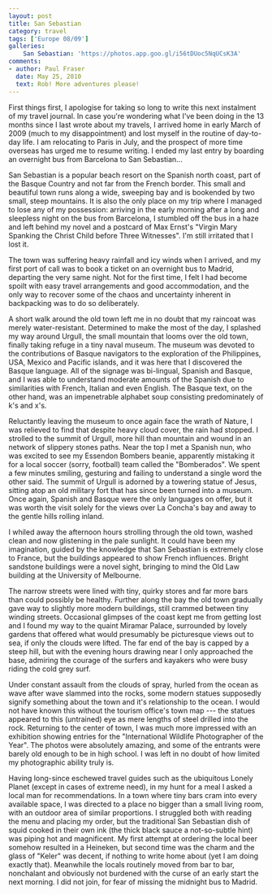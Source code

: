 ```yaml
---
layout: post
title: San Sebastian
category: travel
tags: ['Europe 08/09']
galleries:
    San Sebastian: 'https://photos.app.goo.gl/i56tDUoc5NqUCsK3A'
comments:
- author: Paul Fraser
  date: May 25, 2010
  text: Rob! More adventures please!
---
```


First things first, I apologise for taking so long to write this next
instalment of my travel journal.
In case you're wondering what I've been doing in the 13 months since I last
wrote about my travels, I arrived home in early March of 2009 (much to my
disappointment) and lost myself in the routine of day-to-day life.
I am relocating to Paris in July, and the prospect of more time overseas has
urged me to resume writing.
I ended my last entry by boarding an overnight bus from Barcelona to San
Sebastian...

San Sebastian is a popular beach resort on the Spanish north coast, part of
the Basque Country and not far from the French border.
This small and beautiful town runs along a wide, sweeping bay and is
bookended by two small, steep mountains.
It is also the only place on my trip where I managed to lose any of my
possession: arriving in the early morning after a long and sleepless night on
the bus from Barcelona, I stumbled off the bus in a haze and left behind my
novel and a postcard of Max Ernst's "Virgin Mary Spanking the Christ Child
before Three Witnesses".
I'm still irritated that I lost it.

The town was suffering heavy rainfall and icy winds when I arrived, and my
first port of call was to book a ticket on an overnight bus to Madrid,
departing the very same night.
Not for the first time, I felt I had become spoilt with easy travel
arrangements and good accommodation, and the only way to recover some of the
chaos and uncertainty inherent in backpacking was to do so deliberately.

A short walk around the old town left me in no doubt that my raincoat was
merely water-resistant.
Determined to make the most of the day, I splashed my way around Urgull, the
small mountain that looms over the old town, finally taking refuge in a tiny
naval museum.
The museum was devoted to the contributions of Basque navigators to the
exploration of the Philippines, USA, Mexico and Pacific islands, and it was
here that I discovered the Basque language.
All of the signage was bi-lingual, Spanish and Basque, and I was able to
understand moderate amounts of the Spanish due to similarities with French,
Italian and even English.
The Basque text, on the other hand, was an impenetrable alphabet soup
consisting predominately of k's and x's.

Reluctantly leaving the museum to once again face the wrath of Nature, I was
relieved to find that despite heavy cloud cover, the rain had stopped.
I strolled to the summit of Urgull, more hill than mountain and wound in an
network of slippery stones paths.
Near the top I met a Spanish nun, who was excited to see my Essendon Bombers
beanie, apparently mistaking it for a local soccer (sorry, football) team
called the "Bomberados".
We spent a few minutes smiling, gesturing and failing to understand a single
word the other said.
The summit of Urgull is adorned by a towering statue of Jesus, sitting atop an
old military fort that has since been turned into a museum.
Once again, Spanish and Basque were the only languages on offer, but it was
worth the visit solely for the views over La Concha's bay and away to the
gentle hills rolling inland.

I whiled away the afternoon hours strolling through the old town, washed clean
and now glistening in the pale sunlight.
It could have been my imagination, guided by the knowledge that San Sebastian
is extremely close to France, but the buildings appeared to show French
influences.
Bright sandstone buildings were a novel sight, bringing to mind the Old Law
building at the University of Melbourne.

The narrow streets were lined with tiny, quirky stores and far more bars than
could possibly be healthy.
Further along the bay the old town gradually gave way to slightly more modern
buildings, still crammed between tiny winding streets.
Occasional glimpses of the coast kept me from getting lost and I found my way
to the quaint Miramar Palace, surrounded by lovely gardens that offered what
would presumably be picturesque views out to sea, if only the clouds were
lifted.
The far end of the bay is capped by a steep hill, but with the evening hours
drawing near I only approached the base, admiring the courage of the surfers
and kayakers who were busy riding the cold grey surf.

Under constant assault from the clouds of spray, hurled from the ocean as wave
after wave slammed into the rocks, some modern statues supposedly signify
something about the town and it's relationship to the ocean.
I would not have known this without the tourism office's town map --- the
statues appeared to this (untrained) eye as mere lengths of steel drilled into
the rock.
Returning to the center of town, I was much more impressed with an exhibition
showing entries for the "International Wildlife Photographer of the Year".
The photos were absolutely amazing, and some of the entrants were barely old
enough to be in high school.
I was left in no doubt of how limited my photographic ability truly is.

Having long-since eschewed travel guides such as the ubiquitous Lonely Planet
(except in cases of extreme need), in my hunt for a meal I asked a local man
for recommendations.
In a town where tiny bars cram into every available space, I was directed to a
place no bigger than a small living room, with an outdoor area of similar
proportions.
I struggled both with reading the menu and placing my order, but the
traditional San Sebastian dish of squid cooked in their own ink (the thick
black sauce a not-so-subtle hint) was piping hot and magnificent.
My first attempt at ordering the local beer somehow resulted in a Heineken,
but second time was the charm and the glass of "Keler" was decent, if nothing
to write home about (yet I am doing exactly that).
Meanwhile the locals routinely moved from bar to bar, nonchalant and obviously
not burdened with the curse of an early start the next morning.
I did not join, for fear of missing the midnight bus to Madrid.
